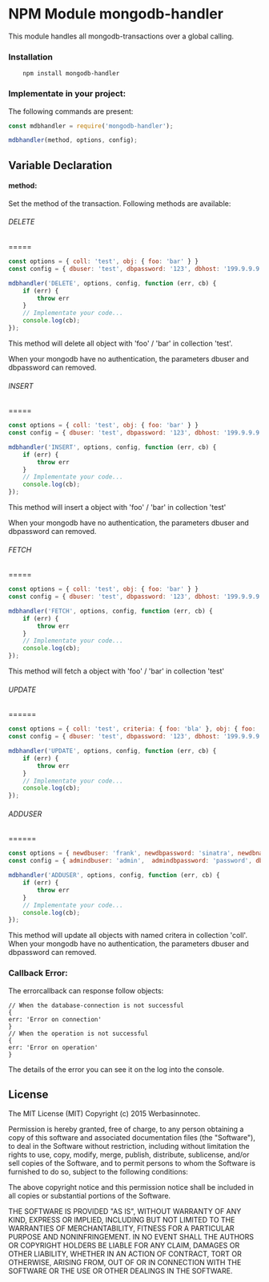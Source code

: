 # NPM Module mongodb-handler

This module handles all mongodb-transactions over a global calling.

### Installation

        npm install mongodb-handler

### Implementate in your project:

The following commands are present:

```javascript
const mdbhandler = require('mongodb-handler');

mdbhandler(method, options, config);
```

## Variable Declaration

####  method:

Set the method of the transaction. Following methods are available:

###### DELETE
=====

```javascript
const options = { coll: 'test', obj: { foo: 'bar' } }
const config = { dbuser: 'test', dbpassword: '123', dbhost: '199.9.9.9', dbport: 27021, dbname: 'admin' };

mdbhandler('DELETE', options, config, function (err, cb) {
    if (err) {
        throw err
    }
    // Implementate your code...
    console.log(cb);
});
```
This method will delete all object with 'foo' / 'bar' in collection 'test'.

When your mongodb have no authentication, the parameters dbuser and dbpassword can removed.

###### INSERT
=====
```javascript
const options = { coll: 'test', obj: { foo: 'bar' } }
const config = { dbuser: 'test', dbpassword: '123', dbhost: '199.9.9.9', dbport: 27021, dbname: 'admin' };

mdbhandler('INSERT', options, config, function (err, cb) {
    if (err) {
        throw err
    }
    // Implementate your code...
    console.log(cb);
});
```
This method will insert a object with 'foo' / 'bar' in collection 'test'

When your mongodb have no authentication, the parameters dbuser and dbpassword can removed.

###### FETCH
=====
```javascript
const options = { coll: 'test', obj: { foo: 'bar' } }
const config = { dbuser: 'test', dbpassword: '123', dbhost: '199.9.9.9', dbport: 27021, dbname: 'admin' };

mdbhandler('FETCH', options, config, function (err, cb) {
    if (err) {
        throw err
    }
    // Implementate your code...
    console.log(cb);
});
```
This method will fetch a object with 'foo' / 'bar' in collection 'test'



###### UPDATE
======
```javascript
const options = { coll: 'test', criteria: { foo: 'bla' }, obj: { foo: 'bar' }}
const config = { dbuser: 'test', dbpassword: '123', dbhost: '199.9.9.9', dbport: 27021, dbname: 'admin' };

mdbhandler('UPDATE', options, config, function (err, cb) {
    if (err) {
        throw err
    }
    // Implementate your code...
    console.log(cb);
});
```

###### ADDUSER
======
```javascript
const options = { newdbuser: 'frank', newdbpassword: 'sinatra', newdbname: 'musical' }
const config = { admindbuser: 'admin',  admindbpassword: 'password', dbhost: '199.9.9.9', dbport: 27021 };

mdbhandler('ADDUSER', options, config, function (err, cb) {
    if (err) {
        throw err
    }
    // Implementate your code...
    console.log(cb);
});
```

This method will update all objects with named critera in collection 'coll'.
When your mongodb have no authentication, the parameters dbuser and dbpassword can removed.

### Callback Error:

The errorcallback can response follow objects:
```
// When the database-connection is not successful
{
err: 'Error on connection'
}
// When the operation is not successful
{
err: 'Error on operation'
}
```

The details of the error you can see it on the log into the console.

## License

The MIT License (MIT)
Copyright (c) 2015 Werbasinnotec.

Permission is hereby granted, free of charge, to any person obtaining a copy of this software and associated documentation files (the "Software"), to deal in the Software without restriction, including without limitation the rights to use, copy, modify, merge, publish, distribute, sublicense, and/or sell copies of the Software, and to permit persons to whom the Software is furnished to do so, subject to the following conditions:

The above copyright notice and this permission notice shall be included in all copies or substantial portions of the Software.

THE SOFTWARE IS PROVIDED "AS IS", WITHOUT WARRANTY OF ANY KIND, EXPRESS OR IMPLIED, INCLUDING BUT NOT LIMITED TO THE WARRANTIES OF MERCHANTABILITY, FITNESS FOR A PARTICULAR PURPOSE AND NONINFRINGEMENT. IN NO EVENT SHALL THE AUTHORS OR COPYRIGHT HOLDERS BE LIABLE FOR ANY CLAIM, DAMAGES OR OTHER LIABILITY, WHETHER IN AN ACTION OF CONTRACT, TORT OR OTHERWISE, ARISING FROM, OUT OF OR IN CONNECTION WITH THE SOFTWARE OR THE USE OR OTHER DEALINGS IN THE SOFTWARE.
